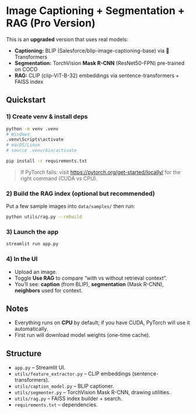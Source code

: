 # Image Captioning + Segmentation + RAG (Pro Version)

This is an **upgraded** version that uses real models:
- **Captioning:** BLIP (Salesforce/blip-image-captioning-base) via 🤗 Transformers
- **Segmentation:** TorchVision **Mask R-CNN** (ResNet50-FPN) pre-trained on COCO
- **RAG:** CLIP (clip-ViT-B-32) embeddings via sentence-transformers + FAISS index

## Quickstart

### 1) Create venv & install deps
```bash
python -m venv .venv
# Windows
.venv\Scripts\activate
# macOS/Linux
# source .venv/bin/activate

pip install -r requirements.txt
```

> If PyTorch fails: visit https://pytorch.org/get-started/locally/ for the right command (CUDA vs CPU).

### 2) Build the RAG index (optional but recommended)
Put a few sample images into `data/samples/` then run:
```bash
python utils/rag.py --rebuild
```

### 3) Launch the app
```bash
streamlit run app.py
```

### 4) In the UI
- Upload an image.
- Toggle **Use RAG** to compare “with vs without retrieval context”.
- You’ll see: **caption** (from BLIP), **segmentation** (Mask R-CNN), **neighbors** used for context.

## Notes
- Everything runs on **CPU** by default; if you have CUDA, PyTorch will use it automatically.
- First run will download model weights (one-time cache).

## Structure
- `app.py` – Streamlit UI.
- `utils/feature_extractor.py` – CLIP embeddings (sentence-transformers).
- `utils/caption_model.py` – BLIP captioner.
- `utils/segmenter.py` – TorchVision Mask R-CNN, drawing utilities.
- `utils/rag.py` – FAISS index builder + search.
- `requirements.txt` – dependencies.

